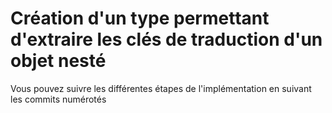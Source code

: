 # Création d'un type permettant d'extraire les clés de traduction d'un objet nesté

Vous pouvez suivre les différentes étapes de l'implémentation en suivant les commits numérotés

